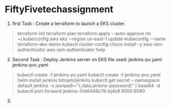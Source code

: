 # FiftyFivetechassignment

1. first Task : Create a terraform to launch a EKS cluster.
   
  > terraform init
  > terraform plan
  > terraform apply --auto-approve
  > rm ~/.kube/config
  > aws eks --region us-east-1 update-kubeconfig --name terraform-eks-demo
  > kubectl cluster-config
  > choco install -y aws-iam-authenticator
  > aws-iam-authenticator help


2. Second Task : Deploy Jenkins server on EKS
   file used: jenkins-pv.yaml jenkins-pvc.yaml

  > kubectl create -f jenkins-pv.yaml
  > kubectl create -f jenkins-pvc.yaml
  > helm install jenkins bitnami/jenkins
  >  kubectl get secret --namespace default jenkins -o jsonpath="{.data.jenkins-password}" | base64 -d
  >  kubectl port-forward jenkins-7cb6446c76-bj4s9 9000:8080
 
 3. 
